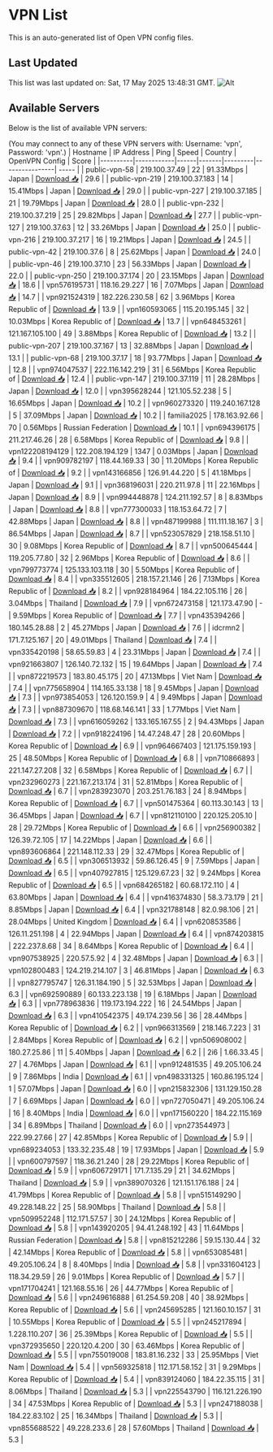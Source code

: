 # VPN List

This is an auto-generated list of Open VPN config files.

## Last Updated

This list was last updated on: Sat, 17 May 2025 13:48:31 GMT.
![Alt](https://repobeats.axiom.co/api/embed/186b98318ef1479477931607c1ad7d823f12451f.svg "Repobeats analytics image")

## Available Servers

Below is the list of available VPN servers:

(You may connect to any of these VPN servers with: Username: 'vpn', Password: 'vpn'.)
| Hostname | IP Address | Ping | Speed | Country | OpenVPN Config | Score |
|----------|------------|------|-------|---------|----------------| ----- |
| public-vpn-58 | 219.100.37.49 | 22 | 91.33Mbps | Japan | [Download 📥](./configs/server_0_JP.ovpn) | 29.6 |
| public-vpn-219 | 219.100.37.183 | 14 | 15.41Mbps | Japan | [Download 📥](./configs/server_1_JP.ovpn) | 29.0 |
| public-vpn-227 | 219.100.37.185 | 21 | 19.79Mbps | Japan | [Download 📥](./configs/server_2_JP.ovpn) | 28.0 |
| public-vpn-232 | 219.100.37.219 | 25 | 29.82Mbps | Japan | [Download 📥](./configs/server_3_JP.ovpn) | 27.7 |
| public-vpn-127 | 219.100.37.63 | 12 | 33.26Mbps | Japan | [Download 📥](./configs/server_4_JP.ovpn) | 25.0 |
| public-vpn-216 | 219.100.37.217 | 16 | 19.21Mbps | Japan | [Download 📥](./configs/server_5_JP.ovpn) | 24.5 |
| public-vpn-42 | 219.100.37.6 | 8 | 25.62Mbps | Japan | [Download 📥](./configs/server_6_JP.ovpn) | 24.0 |
| public-vpn-46 | 219.100.37.10 | 23 | 56.33Mbps | Japan | [Download 📥](./configs/server_7_JP.ovpn) | 22.0 |
| public-vpn-250 | 219.100.37.174 | 20 | 23.15Mbps | Japan | [Download 📥](./configs/server_8_JP.ovpn) | 18.6 |
| vpn576195731 | 118.16.29.227 | 16 | 7.07Mbps | Japan | [Download 📥](./configs/server_9_JP.ovpn) | 14.7 |
| vpn921524319 | 182.226.230.58 | 62 | 3.96Mbps | Korea Republic of | [Download 📥](./configs/server_10_KR.ovpn) | 13.9 |
| vpn160593065 | 115.20.195.145 | 32 | 10.03Mbps | Korea Republic of | [Download 📥](./configs/server_11_KR.ovpn) | 13.7 |
| vpn648453261 | 121.167.105.100 | 49 | 3.88Mbps | Korea Republic of | [Download 📥](./configs/server_12_KR.ovpn) | 13.2 |
| public-vpn-207 | 219.100.37.167 | 13 | 32.88Mbps | Japan | [Download 📥](./configs/server_13_JP.ovpn) | 13.1 |
| public-vpn-68 | 219.100.37.17 | 18 | 93.77Mbps | Japan | [Download 📥](./configs/server_14_JP.ovpn) | 12.8 |
| vpn974047537 | 222.116.142.219 | 31 | 6.56Mbps | Korea Republic of | [Download 📥](./configs/server_15_KR.ovpn) | 12.4 |
| public-vpn-147 | 219.100.37.119 | 11 | 28.28Mbps | Japan | [Download 📥](./configs/server_16_JP.ovpn) | 12.0 |
| vpn395628244 | 121.105.52.238 | 5 | 16.65Mbps | Japan | [Download 📥](./configs/server_17_JP.ovpn) | 10.2 |
| vpn960273320 | 119.240.167.128 | 5 | 37.09Mbps | Japan | [Download 📥](./configs/server_18_JP.ovpn) | 10.2 |
| familia2025 | 178.163.92.66 | 70 | 0.56Mbps | Russian Federation | [Download 📥](./configs/server_19_RU.ovpn) | 10.1 |
| vpn694396175 | 211.217.46.26 | 28 | 6.58Mbps | Korea Republic of | [Download 📥](./configs/server_20_KR.ovpn) | 9.8 |
| vpn122208194129 | 122.208.194.129 | 1347 | 0.03Mbps | Japan | [Download 📥](./configs/server_21_JP.ovpn) | 9.4 |
| vpn909782197 | 118.44.169.33 | 30 | 11.20Mbps | Korea Republic of | [Download 📥](./configs/server_22_KR.ovpn) | 9.2 |
| vpn143166856 | 126.91.44.220 | 5 | 41.18Mbps | Japan | [Download 📥](./configs/server_23_JP.ovpn) | 9.1 |
| vpn368196031 | 220.211.97.8 | 11 | 22.16Mbps | Japan | [Download 📥](./configs/server_24_JP.ovpn) | 8.9 |
| vpn994448878 | 124.211.192.57 | 8 | 8.83Mbps | Japan | [Download 📥](./configs/server_25_JP.ovpn) | 8.8 |
| vpn777300033 | 118.153.64.72 | 7 | 42.88Mbps | Japan | [Download 📥](./configs/server_26_JP.ovpn) | 8.8 |
| vpn487199988 | 111.111.18.167 | 3 | 86.54Mbps | Japan | [Download 📥](./configs/server_27_JP.ovpn) | 8.7 |
| vpn523057829 | 218.158.51.10 | 30 | 9.08Mbps | Korea Republic of | [Download 📥](./configs/server_28_KR.ovpn) | 8.7 |
| vpn500645444 | 119.205.77.80 | 32 | 2.96Mbps | Korea Republic of | [Download 📥](./configs/server_29_KR.ovpn) | 8.6 |
| vpn799773774 | 125.133.103.118 | 30 | 5.50Mbps | Korea Republic of | [Download 📥](./configs/server_30_KR.ovpn) | 8.4 |
| vpn335512605 | 218.157.21.146 | 26 | 7.13Mbps | Korea Republic of | [Download 📥](./configs/server_31_KR.ovpn) | 8.2 |
| vpn928184964 | 184.22.105.116 | 26 | 3.04Mbps | Thailand | [Download 📥](./configs/server_32_TH.ovpn) | 7.9 |
| vpn672473158 | 121.173.47.90 | - | 9.59Mbps | Korea Republic of | [Download 📥](./configs/server_33_KR.ovpn) | 7.7 |
| vpn435394266 | 180.145.28.88 | 2 | 45.27Mbps | Japan | [Download 📥](./configs/server_34_JP.ovpn) | 7.6 |
| idcrmn2 | 171.7.125.167 | 20 | 49.01Mbps | Thailand | [Download 📥](./configs/server_35_TH.ovpn) | 7.4 |
| vpn335420198 | 58.65.59.83 | 4 | 23.31Mbps | Japan | [Download 📥](./configs/server_36_JP.ovpn) | 7.4 |
| vpn921663807 | 126.140.72.132 | 15 | 19.64Mbps | Japan | [Download 📥](./configs/server_37_JP.ovpn) | 7.4 |
| vpn872219573 | 183.80.45.175 | 20 | 47.13Mbps | Viet Nam | [Download 📥](./configs/server_38_VN.ovpn) | 7.4 |
| vpn775658904 | 114.165.33.138 | 18 | 9.45Mbps | Japan | [Download 📥](./configs/server_39_JP.ovpn) | 7.3 |
| vpn973854053 | 126.120.159.9 | 4 | 9.49Mbps | Japan | [Download 📥](./configs/server_40_JP.ovpn) | 7.3 |
| vpn887309670 | 118.68.146.141 | 33 | 1.77Mbps | Viet Nam | [Download 📥](./configs/server_41_VN.ovpn) | 7.3 |
| vpn616059262 | 133.165.167.55 | 2 | 94.43Mbps | Japan | [Download 📥](./configs/server_42_JP.ovpn) | 7.2 |
| vpn918224196 | 14.47.248.47 | 28 | 20.60Mbps | Korea Republic of | [Download 📥](./configs/server_43_KR.ovpn) | 6.9 |
| vpn964667403 | 121.175.159.193 | 25 | 48.50Mbps | Korea Republic of | [Download 📥](./configs/server_44_KR.ovpn) | 6.8 |
| vpn710866893 | 221.147.27.208 | 32 | 6.58Mbps | Korea Republic of | [Download 📥](./configs/server_45_KR.ovpn) | 6.7 |
| vpn232960273 | 221.167.213.174 | 31 | 52.81Mbps | Korea Republic of | [Download 📥](./configs/server_46_KR.ovpn) | 6.7 |
| vpn283923070 | 203.251.76.183 | 24 | 8.94Mbps | Korea Republic of | [Download 📥](./configs/server_47_KR.ovpn) | 6.7 |
| vpn501475364 | 60.113.30.143 | 13 | 36.45Mbps | Japan | [Download 📥](./configs/server_48_JP.ovpn) | 6.7 |
| vpn812110100 | 220.125.205.10 | 28 | 29.72Mbps | Korea Republic of | [Download 📥](./configs/server_49_KR.ovpn) | 6.6 |
| vpn256900382 | 126.39.72.105 | 17 | 14.22Mbps | Japan | [Download 📥](./configs/server_50_JP.ovpn) | 6.6 |
| vpn893606864 | 221.148.112.33 | 29 | 32.47Mbps | Korea Republic of | [Download 📥](./configs/server_51_KR.ovpn) | 6.5 |
| vpn306513932 | 59.86.126.45 | 9 | 7.59Mbps | Japan | [Download 📥](./configs/server_52_JP.ovpn) | 6.5 |
| vpn407927815 | 125.129.67.23 | 32 | 9.24Mbps | Korea Republic of | [Download 📥](./configs/server_53_KR.ovpn) | 6.5 |
| vpn684265182 | 60.68.172.110 | 4 | 63.80Mbps | Japan | [Download 📥](./configs/server_54_JP.ovpn) | 6.4 |
| vpn416374830 | 58.3.73.179 | 21 | 8.85Mbps | Japan | [Download 📥](./configs/server_55_JP.ovpn) | 6.4 |
| vpn321788148 | 82.0.98.106 | 21 | 28.04Mbps | United Kingdom | [Download 📥](./configs/server_56_GB.ovpn) | 6.4 |
| vpn620853586 | 126.11.251.198 | 4 | 22.94Mbps | Japan | [Download 📥](./configs/server_57_JP.ovpn) | 6.4 |
| vpn874203815 | 222.237.8.68 | 34 | 8.64Mbps | Korea Republic of | [Download 📥](./configs/server_58_KR.ovpn) | 6.4 |
| vpn907538925 | 220.57.5.92 | 4 | 32.48Mbps | Japan | [Download 📥](./configs/server_59_JP.ovpn) | 6.3 |
| vpn102800483 | 124.219.214.107 | 3 | 46.81Mbps | Japan | [Download 📥](./configs/server_60_JP.ovpn) | 6.3 |
| vpn827795747 | 126.31.184.190 | 5 | 32.53Mbps | Japan | [Download 📥](./configs/server_61_JP.ovpn) | 6.3 |
| vpn692590889 | 60.133.223.138 | 19 | 6.18Mbps | Japan | [Download 📥](./configs/server_62_JP.ovpn) | 6.3 |
| vpn778963836 | 119.173.194.222 | 16 | 24.54Mbps | Japan | [Download 📥](./configs/server_63_JP.ovpn) | 6.3 |
| vpn410542375 | 49.174.239.56 | 36 | 28.44Mbps | Korea Republic of | [Download 📥](./configs/server_64_KR.ovpn) | 6.2 |
| vpn966313569 | 218.146.7.223 | 31 | 2.84Mbps | Korea Republic of | [Download 📥](./configs/server_65_KR.ovpn) | 6.2 |
| vpn506908002 | 180.27.25.86 | 11 | 5.40Mbps | Japan | [Download 📥](./configs/server_66_JP.ovpn) | 6.2 |
| 2i6 | 1.66.33.45 | 27 | 4.76Mbps | Japan | [Download 📥](./configs/server_67_JP.ovpn) | 6.1 |
| vpn912481535 | 49.205.106.24 | 9 | 7.86Mbps | India | [Download 📥](./configs/server_68_IN.ovpn) | 6.1 |
| vpn498331325 | 160.86.195.124 | 1 | 57.07Mbps | Japan | [Download 📥](./configs/server_69_JP.ovpn) | 6.0 |
| vpn215832306 | 131.129.150.28 | 7 | 6.69Mbps | Japan | [Download 📥](./configs/server_70_JP.ovpn) | 6.0 |
| vpn727050471 | 49.205.106.24 | 16 | 8.40Mbps | India | [Download 📥](./configs/server_71_IN.ovpn) | 6.0 |
| vpn171560220 | 184.22.115.169 | 34 | 6.89Mbps | Thailand | [Download 📥](./configs/server_72_TH.ovpn) | 6.0 |
| vpn273544973 | 222.99.27.66 | 27 | 42.85Mbps | Korea Republic of | [Download 📥](./configs/server_73_KR.ovpn) | 5.9 |
| vpn689234053 | 133.32.235.48 | 19 | 17.93Mbps | Japan | [Download 📥](./configs/server_74_JP.ovpn) | 5.9 |
| vpn600797597 | 118.36.21.240 | 28 | 29.22Mbps | Korea Republic of | [Download 📥](./configs/server_75_KR.ovpn) | 5.9 |
| vpn606729171 | 171.7.135.29 | 21 | 34.62Mbps | Thailand | [Download 📥](./configs/server_76_TH.ovpn) | 5.9 |
| vpn389070326 | 121.151.176.188 | 24 | 41.79Mbps | Korea Republic of | [Download 📥](./configs/server_77_KR.ovpn) | 5.8 |
| vpn515149290 | 49.228.148.22 | 25 | 58.90Mbps | Thailand | [Download 📥](./configs/server_78_TH.ovpn) | 5.8 |
| vpn509952248 | 112.171.57.57 | 30 | 24.12Mbps | Korea Republic of | [Download 📥](./configs/server_79_KR.ovpn) | 5.8 |
| vpn143920205 | 94.41.248.192 | 43 | 11.64Mbps | Russian Federation | [Download 📥](./configs/server_80_RU.ovpn) | 5.8 |
| vpn815212286 | 59.15.130.44 | 32 | 42.14Mbps | Korea Republic of | [Download 📥](./configs/server_81_KR.ovpn) | 5.8 |
| vpn653085481 | 49.205.106.24 | 8 | 8.40Mbps | India | [Download 📥](./configs/server_82_IN.ovpn) | 5.8 |
| vpn331604123 | 118.34.29.59 | 26 | 9.01Mbps | Korea Republic of | [Download 📥](./configs/server_83_KR.ovpn) | 5.7 |
| vpn171704241 | 121.168.55.16 | 26 | 44.77Mbps | Korea Republic of | [Download 📥](./configs/server_84_KR.ovpn) | 5.6 |
| vpn249616888 | 61.254.59.208 | 40 | 38.92Mbps | Korea Republic of | [Download 📥](./configs/server_85_KR.ovpn) | 5.6 |
| vpn245695285 | 121.160.10.157 | 31 | 10.55Mbps | Korea Republic of | [Download 📥](./configs/server_86_KR.ovpn) | 5.5 |
| vpn245217894 | 1.228.110.207 | 36 | 25.39Mbps | Korea Republic of | [Download 📥](./configs/server_87_KR.ovpn) | 5.5 |
| vpn372935650 | 220.120.4.200 | 30 | 63.46Mbps | Korea Republic of | [Download 📥](./configs/server_88_KR.ovpn) | 5.5 |
| vpn755019008 | 183.81.16.232 | 33 | 25.95Mbps | Viet Nam | [Download 📥](./configs/server_89_VN.ovpn) | 5.4 |
| vpn569325818 | 112.171.58.152 | 31 | 9.29Mbps | Korea Republic of | [Download 📥](./configs/server_90_KR.ovpn) | 5.4 |
| vpn839124060 | 184.22.35.115 | 31 | 8.06Mbps | Thailand | [Download 📥](./configs/server_91_TH.ovpn) | 5.3 |
| vpn225543790 | 116.121.226.190 | 34 | 47.53Mbps | Korea Republic of | [Download 📥](./configs/server_92_KR.ovpn) | 5.3 |
| vpn247188038 | 184.22.83.102 | 25 | 16.34Mbps | Thailand | [Download 📥](./configs/server_93_TH.ovpn) | 5.3 |
| vpn855688522 | 49.228.233.6 | 28 | 57.60Mbps | Thailand | [Download 📥](./configs/server_94_TH.ovpn) | 5.3 |
